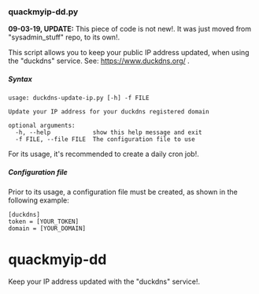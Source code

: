 ### quackmyip-dd.py

**09-03-19, UPDATE:** This piece of code is not new!. It was just moved from "sysadmin_stuff" repo, to its own!.    

This script allows you to keep your public IP address updated, when using the "duckdns" service. See: https://www.duckdns.org/ .  

##### Syntax
```
usage: duckdns-update-ip.py [-h] -f FILE

Update your IP address for your duckdns registered domain

optional arguments:
  -h, --help            show this help message and exit
  -f FILE, --file FILE  The configuration file to use
```
For its usage, it's recommended to create a daily cron job!.

##### Configuration file
Prior to its usage, a configuration file must be created, as shown in the following example:
```
[duckdns]
token = [YOUR_TOKEN]
domain = [YOUR_DOMAIN]

```
# quackmyip-dd
Keep your IP address updated with the "duckdns" service!.
